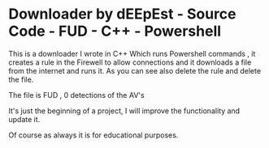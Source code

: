 # Downloader by dEEpEst - Source Code - FUD - C++ - Powershell
This is a downloader I wrote in C++ Which runs Powershell commands , it creates a rule in the Firewell to allow connections and it downloads a file from the internet and runs it. 
As you can see also delete the rule and delete the file.

The file is FUD , 0 detections of the AV's 

It's just the beginning of a project, I will improve the functionality and update it.

Of course as always it is for educational purposes.
